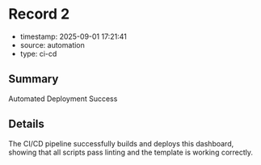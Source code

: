 # Record 2

- timestamp: 2025-09-01 17:21:41
- source: automation
- type: ci-cd

## Summary

Automated Deployment Success

## Details

The CI/CD pipeline successfully builds and deploys this dashboard, showing that all scripts pass linting and the template is working correctly.
